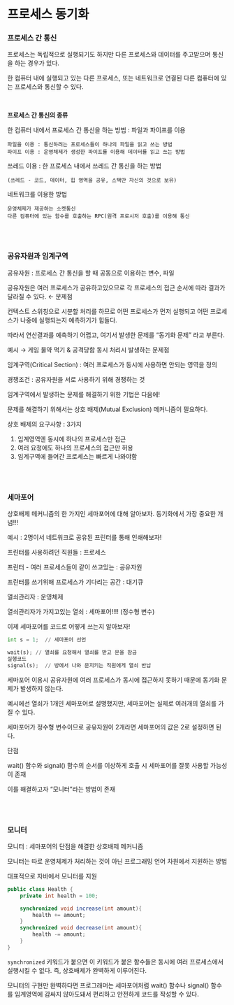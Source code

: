# 프로세스 동기화


### 프로세스 간 통신

프로세스는 독립적으로 실행되기도 하지만 다른 프로세스와 데이터를 주고받으며 통신을 하는 경우가 있다. 

한 컴퓨터 내에 실행되고 있는 다른 프로세스, 또는 네트워크로 연결된 다른 컴퓨터에 있는 프로세스와 통신할 수 있다. 

<br/>

**프로세스 간 통신의 종류**

한 컴퓨터 내에서 프로세스 간 통신을 하는 방법 : 파일과 파이프를 이용

    파일을 이용 : 통신하려는 프로세스들이 하나의 파일을 읽고 쓰는 방법
    파이프 이용 : 운영체제가 생성한 파이프를 이용해 데이터를 읽고 쓰는 방법

쓰레드 이용 : 한 프로세스 내에서 쓰레드 간 통신을 하는 방법

    (쓰레드 - 코드, 데이터, 힙 영역을 공유, 스택만 자신의 것으로 보유)

네트워크를 이용한 방법

    운영체제가 제공하는 소켓통신
    다른 컴퓨터에 있는 함수를 호출하는 RPC(원격 프로시저 호출)를 이용해 통신

<br/>
<br/>

### 공유자원과 임계구역

공유자원 : 프로세스 간 통신을 할 때 공동으로 이용하는 변수, 파일 

공유자원은 여러 프로세스가 공유하고있으므로 각 프로세스의 접근 순서에 따라 결과가 달라질 수 있다. ← 문제점

컨텍스트 스위칭으로 시분할 처리를 하므로 어떤 프로세스가 먼저 실행되고 어떤 프로세스가 나중에 실행되는지 예측하기가 힘들다. 

따라서 연산결과를 예측하기 어렵고, 여기서 발생한 문제를 “동기화 문제” 라고 부른다.

예시 → 게임 물약 먹기 & 공격당함 동시 처리시 발생하는 문제점
    
임계구역(Critical Section) : 여러 프로세스가 동시에 사용하면 안되는 영역을 정의

경쟁조건 : 공유자원을 서로 사용하기 위해 경쟁하는 것

임계구역에서 발생하는 문제를 해결하기 위한 기법은 다음에!


문제를 해결하기 위해서는 상호 배제(Mutual Exclusion) 메커니즘이 필요하다.

상호 배제의 요구사항 : 3가지

1. 임계영역엔 동시에 하나의 프로세스만 접근
2. 여러 요청에도 하나의 프로세스의 접근만 허용
3. 임계구역에 들어간 프로세스는 빠르게 나와야함

<br/>
<br/>

### 세마포어

상호배제 메커니즘의 한 가지인 세마포어에 대해 알아보자. 동기화에서 가장 중요한 개념!!! 

예시 : 2명이서 네트워크로 공유된 프린터를 통해 인쇄해보자!

프린터를 사용하려던 직원들 : 프로세스

프린터 - 여러 프로세스들이 같이 쓰고있는 : 공유자원

프린터를 쓰기위해 프로세스가 기다리는 공간 : 대기큐

열쇠관리자 : 운영체제

열쇠관리자가 가지고있는 열쇠 : 세마포어!!!!  (정수형 변수)

이제 세마포어를 코드로 어떻게 쓰는지 알아보자!

```python
int s = 1;  // 세마포어 선언

wait(s); // 열쇠를 요청해서 열쇠를 받고 문을 잠금
실행코드
signal(s);  // 방에서 나와 문지키는 직원에게 열쇠 반납
```

세마포어 이용시 공유자원에 여러 프로세스가 동시에 접근하지 못하기 때문에 동기화 문제가 발생하지 않는다. 

예시에선 열쇠가 1개인 세마포어로 설명했지만, 세마포어는 실제로 여러개의 열쇠를 가질 수 있다. 

세마포어가 정수형 변수이므로 공유자원이 2개라면 세마포어의 값은 2로 설정하면 된다.

단점

wait() 함수와 signal() 함수의 순서를 이상하게 호출 시 세마포어를 잘못 사용할 가능성이 존재

이를 해결하고자 “모니터”라는 방법이 존재

<br/>
<br/>

### 모니터

모니터 : 세마포어의 단점을 해결한 상호배제 메커니즘

모니터는 따로 운영체제가 처리하는 것이 아닌 프로그래밍 언어 차원에서 지원하는 방법

대표적으로 자바에서 모니터를 지원

```java
public class Health {
	private int health = 100;

	synchronized void increase(int amount){
		health += amount;
	}
	synchronized void decrease(int amount){
		health -= amount;
	}
}
```

`synchronized` 키워드가 붙으면 이 키워드가 붙은 함수들은 동시에 여러 프로세스에서 실행시킬 수 없다. 즉, 상호배제가 완벽하게 이루어진다. 

모니터의 구현만 완벽하다면 프로그래머는 세마포어처럼 wait() 함수나 signal() 함수를 임계영역에 감싸지 않아도돼서 편리하고 안전하게 코드를 작성할 수 있다.

